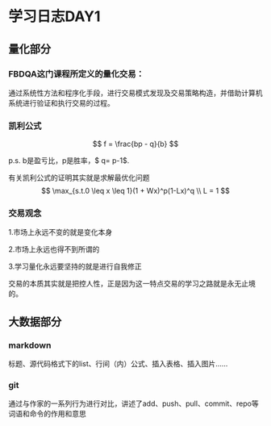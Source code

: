 # 学习日志DAY1

## 量化部分

### FBDQA这门课程所定义的量化交易：

通过系统性方法和程序化手段，进行交易模式发现及交易策略构造，并借助计算机系统进行验证和执行交易的过程。

### 凯利公式

$$
f = \frac{bp - q}{b}
$$

p.s. b是盈亏比，p是胜率，$ q= p-1$.

有关凯利公式的证明其实就是求解最优化问题
$$
\max_{s.t.0 \leq x \leq 1}(1 + Wx)^p(1-Lx)^q \\
L = 1
$$

### 交易观念

1.市场上永远不变的就是变化本身

2.市场上永远也得不到所谓的

3.学习量化永远要坚持的就是进行自我修正

交易的本质其实就是把控人性，正是因为这一特点交易的学习之路就是永无止境的。

## 大数据部分

### markdown

标题、源代码格式下的list、行间（内）公式、插入表格、插入图片……

### git

通过与作家的一系列行为进行对比，讲述了add、push、pull、commit、repo等词语和命令的作用和意思

